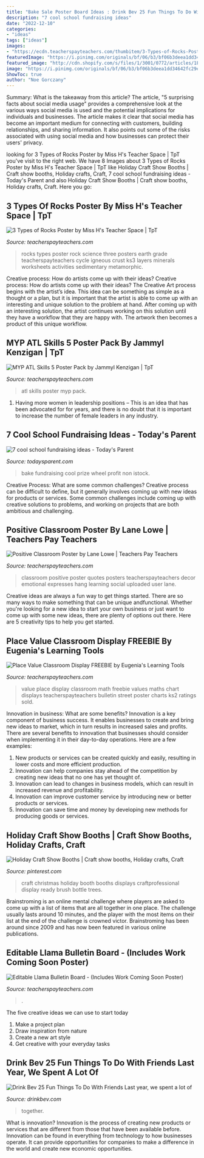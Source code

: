 ```yaml
---
title: "Bake Sale Poster Board Ideas : Drink Bev 25 Fun Things To Do With Friends Last Year, We Spent A Lot Of"
description: "7 cool school fundraising ideas"
date: "2022-12-10"
categories:
- "ideas"
tags: ["ideas"]
images:
- "https://ecdn.teacherspayteachers.com/thumbitem/3-Types-of-Rocks-Poster-1414759-1500873602/original-1414759-1.jpg"
featuredImage: "https://i.pinimg.com/originals/bf/06/b3/bf06b3deea1dd34642fc29e2860d2939.jpg"
featured_image: "http://cdn.shopify.com/s/files/1/3001/0772/articles/1F1A7019FINALedit_190f7ac9-4422-417e-82f7-45e2dd8a3265_1200x1200.jpg?v=1626516401"
image: "https://i.pinimg.com/originals/bf/06/b3/bf06b3deea1dd34642fc29e2860d2939.jpg"
ShowToc: true
author: "Noe Gorczany"
---
```



Summary: What is the takeaway from this article?
The article, "5 surprising facts about social media usage" provides a comprehensive look at the various ways social media is used and the potential implications for individuals and businesses. The article makes it clear that social media has become an important medium for connecting with customers, building relationships, and sharing information. It also points out some of the risks associated with using social media and how businesses can protect their users' privacy.

	

		
looking for 3 Types of Rocks Poster by Miss H&#039;s Teacher Space | TpT you've visit to the right web. We have 8 Images about 3 Types of Rocks Poster by Miss H&#039;s Teacher Space | TpT like Holiday Craft Show Booths | Craft show booths, Holiday crafts, Craft, 7 cool school fundraising ideas - Today&#039;s Parent and also Holiday Craft Show Booths | Craft show booths, Holiday crafts, Craft. Here you go:
		
    
## 3 Types Of Rocks Poster By Miss H&#039;s Teacher Space | TpT

<img loading=lazy src="https://ecdn.teacherspayteachers.com/thumbitem/3-Types-of-Rocks-Poster-1414759-1500873602/original-1414759-1.jpg" onerror="this.onerror=null;this.src='https://tse2.mm.bing.net/th?id=OIP.ghDgibfHgEnPtzSYfyaj7AAAAA&amp;pid=15.1';" alt="3 Types of Rocks Poster by Miss H&#039;s Teacher Space | TpT">

_Source: teacherspayteachers.com_

>rocks types poster rock science three posters earth grade teacherspayteachers cycle igneous crust ks3 layers minerals worksheets activities sedimentary metamorphic. 

	

Creative process: How do artists come up with their ideas?
Creative process: How do artists come up with their ideas?
The Creative Art process begins with the artist’s idea. This idea can be something as simple as a thought or a plan, but it is important that the artist is able to come up with an interesting and unique solution to the problem at hand. After coming up with an interesting solution, the artist continues working on this solution until they have a workflow that they are happy with. The artwork then becomes a product of this unique workflow.

    
## MYP ATL Skills 5 Poster Pack By Jammyl Kenzigan | TpT

<img loading=lazy src="https://ecdn.teacherspayteachers.com/thumbitem/ATL-Skills-5-Poster-Set-3316416-1534904130/original-3316416-3.jpg" onerror="this.onerror=null;this.src='https://tse3.mm.bing.net/th?id=OIP.dyLQ84x5wNimOtz_p2wwqgAAAA&amp;pid=15.1';" alt="MYP ATL Skills 5 Poster Pack by Jammyl Kenzigan | TpT">

_Source: teacherspayteachers.com_

>atl skills poster myp pack. 

	

1. Having more women in leadership positions – This is an idea that has been advocated for for years, and there is no doubt that it is important to increase the number of female leaders in any industry.

    
## 7 Cool School Fundraising Ideas - Today&#039;s Parent

<img loading=lazy src="https://www.todaysparent.com/wp-content/uploads/2011/09/7CoolSchoolFundraisingIDeas.jpg" onerror="this.onerror=null;this.src='https://tse3.mm.bing.net/th?id=OIP.UPS4tcJ9Mc2pe6ieGA_oEQAAAA&amp;pid=15.1';" alt="7 cool school fundraising ideas - Today&#039;s Parent">

_Source: todaysparent.com_

>bake fundraising cool prize wheel profit non istock. 

	

Creative Process: What are some common challenges?
Creative process can be difficult to define, but it generally involves coming up with new ideas for products or services. Some common challenges include coming up with creative solutions to problems, and working on projects that are both ambitious and challenging.

    
## Positive Classroom Poster By Lane Lowe | Teachers Pay Teachers

<img loading=lazy src="https://ecdn.teacherspayteachers.com/thumbitem/Positive-Classroom-Poster-039350100-1369620450-1533807509/original-709136-1.jpg" onerror="this.onerror=null;this.src='https://tse1.mm.bing.net/th?id=OIP.f-OY1_ciNRosc2DhfYuAbwAAAA&amp;pid=15.1';" alt="Positive Classroom Poster by Lane Lowe | Teachers Pay Teachers">

_Source: teacherspayteachers.com_

>classroom positive poster quotes posters teacherspayteachers decor emotional expresses hang learning social uploaded user lane. 

	

Creative ideas are always a fun way to get things started. There are so many ways to make something that can be unique andfunctional. Whether you're looking for a new idea to start your own business or just want to come up with some new ideas, there are plenty of options out there. Here are 5 creativity tips to help you get started.

    
## Place Value Classroom Display FREEBIE By Eugenia&#039;s Learning Tools

<img loading=lazy src="https://ecdn.teacherspayteachers.com/thumbitem/Place-Value-Classroom-Display-FREEBIE-3917933-1531652026/original-3917933-1.jpg" onerror="this.onerror=null;this.src='https://tse2.mm.bing.net/th?id=OIP.LS-PQ6whAVxrFhInb_tbsQAAAA&amp;pid=15.1';" alt="Place Value Classroom Display FREEBIE by Eugenia&#039;s Learning Tools">

_Source: teacherspayteachers.com_

>value place display classroom math freebie values maths chart displays teacherspayteachers bulletin street poster charts ks2 ratings sold. 

	

Innovation in business: What are some benefits?
Innovation is a key component of business success. It enables businesses to create and bring new ideas to market, which in turn results in increased sales and profits. There are several benefits to innovation that businesses should consider when implementing it in their day-to-day operations. Here are a few examples: 
1) New products or services can be created quickly and easily, resulting in lower costs and more efficient production. 
2) Innovation can help companies stay ahead of the competition by creating new ideas that no one has yet thought of. 
3) Innovation can lead to changes in business models, which can result in increased revenue and profitability. 
4) Innovation can improve customer service by introducing new or better products or services. 
5) Innovation can save time and money by developing new methods for producing goods or services.

    
## Holiday Craft Show Booths | Craft Show Booths, Holiday Crafts, Craft

<img loading=lazy src="https://i.pinimg.com/originals/bf/06/b3/bf06b3deea1dd34642fc29e2860d2939.jpg" onerror="this.onerror=null;this.src='https://tse2.mm.bing.net/th?id=OIP._uiXpfnOqHkPkoI_UP8lOAHaLH&amp;pid=15.1';" alt="Holiday Craft Show Booths | Craft show booths, Holiday crafts, Craft">

_Source: pinterest.com_

>craft christmas holiday booth booths displays craftprofessional display ready brush bottle trees. 

	

Brainstroming is an online mental challenge where players are asked to come up with a list of items that are all together in one place. The challenge usually lasts around 10 minutes, and the player with the most items on their list at the end of the challenge is crowned victor. Brainstroming has been around since 2009 and has now been featured in various online publications.

    
## Editable Llama Bulletin Board - (Includes Work Coming Soon Poster)

<img loading=lazy src="https://ecdn.teacherspayteachers.com/thumbitem/Editable-Llama-Bulletin-Board-Includes-Work-Coming-Soon-Poster--5082745-1575665706/original-5082745-1.jpg" onerror="this.onerror=null;this.src='https://tse1.mm.bing.net/th?id=OIP.7HMRLZXe6FUGc_PC9VZNbwAAAA&amp;pid=15.1';" alt="Editable Llama Bulletin Board - (Includes Work Coming Soon Poster)">

_Source: teacherspayteachers.com_

>. 

	

The five creative ideas we can use to start today
1. Make a project plan
2. Draw inspiration from nature
3. Create a new art style
4. Get creative with your everyday tasks 

    
## Drink Bev 25 Fun Things To Do With Friends Last Year, We Spent A Lot Of

<img loading=lazy src="http://cdn.shopify.com/s/files/1/3001/0772/articles/1F1A7019FINALedit_190f7ac9-4422-417e-82f7-45e2dd8a3265_1200x1200.jpg?v=1626516401" onerror="this.onerror=null;this.src='https://tse2.mm.bing.net/th?id=OIP.BAhlWcRvw4Nd1nGRJGeAzQHaE8&amp;pid=15.1';" alt="Drink Bev 25 Fun Things To Do With Friends Last year, we spent a lot of">

_Source: drinkbev.com_

>together. 

	

What is innovation?
Innovation is the process of creating new products or services that are different from those that have been available before. Innovation can be found in everything from technology to how businesses operate. It can provide opportunities for companies to make a difference in the world and create new economic opportunities.

